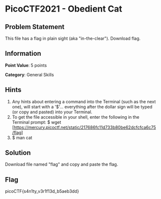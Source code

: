# PicoCTF2021 - Obedient Cat

## Problem Statement

This file has a flag in plain sight (aka "in-the-clear"). Download flag.

## Information

**Point Value**: 5 points

**Category**: General Skills

## Hints

1. Any hints about entering a command into the Terminal (such as the next one), will start with a '$'... everything after the dollar sign will be typed (or copy and pasted) into your Terminal.
2. To get the file accessible in your shell, enter the following in the Terminal prompt: $ wget [https://mercury.picoctf.net/static/217686fc11d733b80be62dcfcfca6c75/flag]
3. $ man cat

## Solution

Download file named "flag" and copy and paste the flag.

## Flag

picoCTF{s4n1ty_v3r1f13d_b5aeb3dd}
